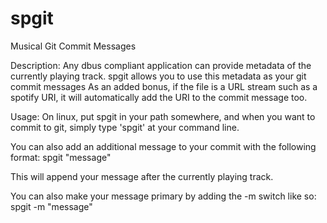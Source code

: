 # spgit
Musical Git Commit Messages


Description:
Any dbus compliant application can provide metadata of the currently playing track.
spgit allows you to use this metadata as your git commit messages
As an added bonus, if the file is a URL stream such as a spotify URI, it will 
automatically add the URI to the commit message too.

Usage:
On linux, put spgit in your path somewhere, and when you want to commit to 
git, simply type 'spgit' at your command line. 

You can also add an additional message to your commit with the following format:
    spgit "message"

This will append your message after the currently playing track.

You can also make your message primary by adding the -m switch like so:
    spgit -m "message"

